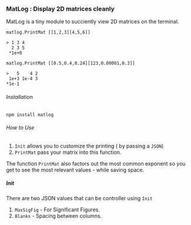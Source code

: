### MatLog : Display 2D matrices cleanly

MatLog is a tiny module to succiently view 2D matrices on the terminal.
```
matlog.PrintMat [[1,2,3][4,5,6]]

> 1 3 4
  2 3 5
 *1e+0
```
```
matlog.PrintMat [[0.5,0.4,0.24][123,0.00001,0.3]]

>   5    4 2
 1e+3 1e-4 3
*1e-1
```
###### Installation

```
npm install matlog
```
###### How to Use

1. `Init` allows you to customize the printing ( by passing a `JSON`)
2. `PrintMat` pass your matrix into this function.


The function `PrintMat` also factors out the most common exponent so you get to see the most relevant values - while saving space. 

##### Init 

There are two JSON values that can be controller using `Init`

1. `MaxSigFig` - For Significant Figures.
2. `Blanks`    - Spacing between columns.

